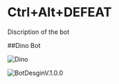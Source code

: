 # Ctrl+Alt+DEFEAT

Discription of the bot

##Dino Bot

![Dino](https://github.com/Luca-Skyline/Ctrl-Alt-Defeat/assets/89172997/7b725776-1ed7-4d5d-bc45-62712aeef7ac)

![BotDesginV.1.0.0]()
